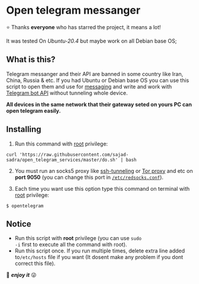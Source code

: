 Open telegram messanger
========================
⭐️ <a>Thanks **everyone** who has starred the project, it means a lot!</a>

It was tested On <i>Ubuntu-20.4</i> but maybe work on all Debian base OS;

What is this?
-------------
Telegram messanger and their API are banned in some country like Iran, China, Russia & etc.
If you had Ubuntu or Debian base OS you can use this script to open them and use for <a href="https://telegram.org/">messaging</a> and write and work with <a href="https://core.telegram.org/bots">Telegram bot API</a> without tunneling whole device.

<b>All devices in the same network that their gateway seted on yours PC can open telegram easily.</b>

Installing
----------
1. Run this command with <u>root</u> privilege:
```
curl 'https://raw.githubusercontent.com/sajad-sadra/open_telegram_services/master/do.sh' | bash
```
2. You must run an socks5 proxy like <a href="https://www.ssh.com/ssh/tunneling/">ssh-tunneling</a> or <a href="https://www.torproject.org/">Tor proxy</a> and etc on <b>port 9050</b> (you can change this port in <code><a href="https://github.com/sajad-sadra/open_telegram_services/blob/cb08203a5b726176f38356c10384fe65d8014508/redsocks.conf#L7">/etc/redsocks.conf</a></code>).

3. Each time you want use this option type this command on terminal with <u>root</u> privilege:
```
$ opentelegram
```

Notice
-------
+ Run this script with <b>root</b> privilege (you can use <code>sudo -i</code> first to execute all the command with root).
+ Run this script once. If you run multiple times, delete extra line added to<code>/etc/hosts</code> file if you want (It dosent make any problem if you dont correct this file).
 
 🥂 <i><b>enjoy it</b></i> 😜
